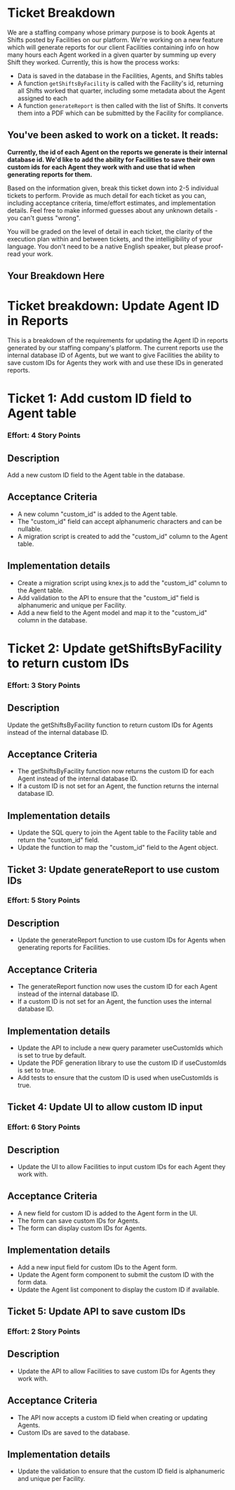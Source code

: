 # Ticket Breakdown

We are a staffing company whose primary purpose is to book Agents at Shifts posted by Facilities on our platform. We're working on a new feature which will generate reports for our client Facilities containing info on how many hours each Agent worked in a given quarter by summing up every Shift they worked. Currently, this is how the process works:

- Data is saved in the database in the Facilities, Agents, and Shifts tables
- A function `getShiftsByFacility` is called with the Facility's id, returning all Shifts worked that quarter, including some metadata about the Agent assigned to each
- A function `generateReport` is then called with the list of Shifts. It converts them into a PDF which can be submitted by the Facility for compliance.

## You've been asked to work on a ticket. It reads:

**Currently, the id of each Agent on the reports we generate is their internal database id. We'd like to add the ability for Facilities to save their own custom ids for each Agent they work with and use that id when generating reports for them.**

Based on the information given, break this ticket down into 2-5 individual tickets to perform. Provide as much detail for each ticket as you can, including acceptance criteria, time/effort estimates, and implementation details. Feel free to make informed guesses about any unknown details - you can't guess "wrong".

You will be graded on the level of detail in each ticket, the clarity of the execution plan within and between tickets, and the intelligibility of your language. You don't need to be a native English speaker, but please proof-read your work.

## Your Breakdown Here

# Ticket breakdown: Update Agent ID in Reports

This is a breakdown of the requirements for updating the Agent ID in reports generated by our staffing company's platform. The current reports use the internal database ID of Agents, but we want to give Facilities the ability to save custom IDs for Agents they work with and use these IDs in generated reports.

# Ticket 1: Add custom ID field to Agent table

### Effort: 4 Story Points

## Description

Add a new custom ID field to the Agent table in the database.

## Acceptance Criteria

- A new column "custom_id" is added to the Agent table.
- The "custom_id" field can accept alphanumeric characters and can be nullable.
- A migration script is created to add the "custom_id" column to the Agent table.

## Implementation details

- Create a migration script using knex.js to add the "custom_id" column to the Agent table.
- Add validation to the API to ensure that the "custom_id" field is alphanumeric and unique per Facility.
- Add a new field to the Agent model and map it to the "custom_id" column in the database.

# Ticket 2: Update getShiftsByFacility to return custom IDs

### Effort: 3 Story Points

## Description

Update the getShiftsByFacility function to return custom IDs for Agents instead of the internal database ID.

## Acceptance Criteria

- The getShiftsByFacility function now returns the custom ID for each Agent instead of the internal database ID.
- If a custom ID is not set for an Agent, the function returns the internal database ID.

## Implementation details

- Update the SQL query to join the Agent table to the Facility table and return the "custom_id" field.
- Update the function to map the "custom_id" field to the Agent object.

## Ticket 3: Update generateReport to use custom IDs

### Effort: 5 Story Points

## Description

- Update the generateReport function to use custom IDs for Agents when generating reports for Facilities.

## Acceptance Criteria

- The generateReport function now uses the custom ID for each Agent instead of the internal database ID.
- If a custom ID is not set for an Agent, the function uses the internal database ID.

## Implementation details

- Update the API to include a new query parameter useCustomIds which is set to true by default.
- Update the PDF generation library to use the custom ID if useCustomIds is set to true.
- Add tests to ensure that the custom ID is used when useCustomIds is true.

## Ticket 4: Update UI to allow custom ID input

### Effort: 6 Story Points

## Description

- Update the UI to allow Facilities to input custom IDs for each Agent they work with.

## Acceptance Criteria

- A new field for custom ID is added to the Agent form in the UI.
- The form can save custom IDs for Agents.
- The form can display custom IDs for Agents.

## Implementation details

- Add a new input field for custom IDs to the Agent form.
- Update the Agent form component to submit the custom ID with the form data.
- Update the Agent list component to display the custom ID if available.

## Ticket 5: Update API to save custom IDs

### Effort: 2 Story Points

## Description

- Update the API to allow Facilities to save custom IDs for Agents they work with.

## Acceptance Criteria

- The API now accepts a custom ID field when creating or updating Agents.
- Custom IDs are saved to the database.

## Implementation details

- Update the validation to ensure that the custom ID field is alphanumeric and unique per Facility.
